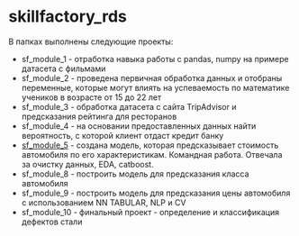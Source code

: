 # skillfactory_rds
В папках выполнены следующие проекты:
- sf_module_1 - отработка навыка работы с pandas, numpy на примере датасета с фильмами
- sf_module_2 - проведена первичная обработка данных и отобраны переменные, которые могут влиять на успеваемость по математике учеников в возрасте от 15 до 22 лет
- sf_module_3 - обработка датасета с сайта TripAdvisor и предсказания рейтинга для ресторанов
- sf_module_4 - на основании предоставленных данных найти вероятность, с которой клиент отдаст кредит банку
- [sf_module_5](https://github.com/lollo4ka/data-science-colabs/tree/main/05_choosing_auto) - cоздана модель, которая предсказывает стоимость автомобиля по его характеристикам. Командная работа. Отвечала за очистку данных, EDA, catboost.
- sf_module_8 - построить модель для предсказания класса автомобиля
- sf_module_9 - построить модель для предсказания цены автомобиля с использованием NN TABULAR, NLP и CV
- sf_module_10 - финальный проект - определение и классификация дефектов стали 
